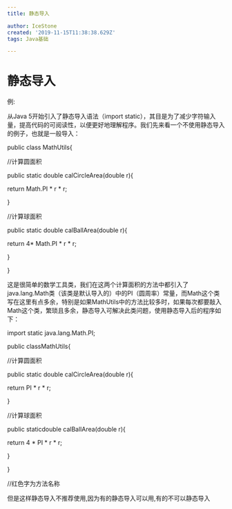 ```yaml
---
title: 静态导入

author: IceStone
created: '2019-11-15T11:38:38.629Z'
tags: Java基础

---
```


# 静态导入

例:

 
从Java 5开始引入了静态导入语法（import static），其目是为了减少字符输入量，提高代码的可阅读性，以便更好地理解程序。我们先来看一个不使用静态导入的例子，也就是一般导入：

 
public class MathUtils{

//计算圆面积

public static double calCircleArea(double r){

return Math.PI * r * r;

}

//计算球面积

public static double calBallArea(double r){

return 4* Math.PI * r * r;

}

}

 
这是很简单的数学工具类，我们在这两个计算面积的方法中都引入了java.lang.Math类（该类是默认导入的）中的PI（圆周率）常量，而Math这个类写在这里有点多余，特别是如果MathUtils中的方法比较多时，如果每次都要敲入Math这个类，繁琐且多余，静态导入可解决此类问题，使用静态导入后的程序如下：

import static java.lang.Math.PI;

public classMathUtils{

//计算圆面积

public static double calCircleArea(double r){

return PI * r * r;

}

//计算球面积

public staticdouble calBallArea(double r){

return 4 * PI * r * r;

}

}

//红色字为方法名称

但是这样静态导入不推荐使用,因为有的静态导入可以用,有的不可以静态导入

